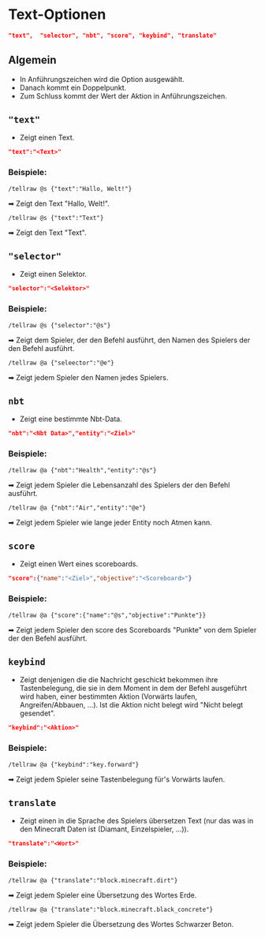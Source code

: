 # Text-Optionen
```json
"text",  "selector", "nbt", "score", "keybind", "translate"
```
## Algemein
* In Anführungszeichen wird die Option ausgewählt.
* Danach kommt ein Doppelpunkt.
* Zum Schluss kommt der Wert der Aktion in Anführungszeichen.

## ```"text"```
* Zeigt einen Text.  
```json
"text":"<Text>"
```
### Beispiele:  
```mcfunction
/tellraw @s {"text":"Hallo, Welt!"}
```
➡ Zeigt den Text "Hallo, Welt!".  
```mcfunction
/tellraw @s {"text":"Text"}
```
➡ Zeigt den Text "Text".
## ```"selector"```
* Zeigt einen Selektor.  
```json
"selector":"<Selektor>"
```
### Beispiele:  
```mcfunction
/tellraw @s {"selector":"@s"}
```  
➡ Zeigt dem Spieler, der den Befehl ausführt, den Namen des Spielers der den Befehl ausführt.
```mcfunction
/tellraw @a {"seleector":"@e"}
```
➡ Zeigt jedem Spieler den Namen jedes Spielers.
## ```nbt```
* Zeigt eine bestimmte Nbt-Data.  
```json
"nbt":"<Nbt Data>","entity":"<Ziel>"
```  
### Beispiele:  
```mcfunction
/tellraw @a {"nbt":"Health","entity":"@s"}
```  
➡ Zeigt jedem Spieler die Lebensanzahl des Spielers der den Befehl ausführt.
```mcfunction
/tellraw @a {"nbt":"Air","entity":"@e"}
```  
➡ Zeigt jedem Spieler wie lange jeder Entity noch Atmen kann.
## ```score```
* Zeigt einen Wert eines scoreboards.
```json
"score":{"name":"<Ziel>","objective":"<Scoreboard>"}
```
### Beispiele:  
```mcfunction
/tellraw @a {"score":{"name":"@s","objective":"Punkte"}}
```
➡ Zeigt jedem Spieler den score des Scoreboards "Punkte" von dem Spieler der den Befehl ausführt.
## ```keybind```
* Zeigt denjenigen die die Nachricht geschickt bekommen ihre Tastenbelegung, die sie in dem Moment in dem der Befehl ausgeführt wird haben, einer bestimmten Aktion (Vorwärts laufen, Angreifen/Abbauen, ...). Ist die Aktion nicht belegt wird "Nicht belegt gesendet".
```json
"keybind":"<Aktion>"
```
### Beispiele:  
```mcfunction
/tellraw @a {"keybind":"key.forward"}
```  
➡ Zeigt jedem Spieler seine Tastenbelegung für's Vorwärts laufen.  
## ```translate```
* Zeigt einen in die Sprache des Spielers übersetzen Text (nur das was in den Minecraft Daten ist (Diamant, Einzelspieler, ...)).
```json
"translate":"<Wort>"
```
### Beispiele:  
```mcfunction
/tellraw @a {"translate":"block.minecraft.dirt"}
```
➡ Zeigt jedem Spieler eine Übersetzung des Wortes Erde.
```mcfunction
/tellraw @a {"translate":"block.minecraft.black_concrete"}
```
➡ Zeigt jedem Spieler die Übersetzung des Wortes Schwarzer Beton.
